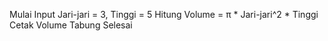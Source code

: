 Mulai
    Input Jari-jari = 3, Tinggi = 5
    Hitung Volume = π * Jari-jari^2 * Tinggi
    Cetak Volume Tabung
Selesai
